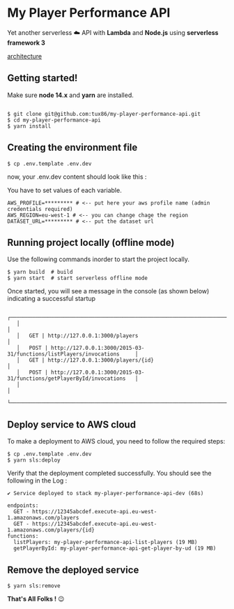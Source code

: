 # My Player Performance API

Yet another serverless ☁️ API with **Lambda** and **Node.js** using **serverless framework 3**


[architecture](https://user-images.githubusercontent.com/9397970/176889714-cab35599-bbdc-4526-9ab6-d7e248d55320.png)


## Getting started!

Make sure **node 14.x** and **yarn** are installed.

```shell

$ git clone git@github.com:tux86/my-player-performance-api.git
$ cd my-player-performance-api
$ yarn install
```

## Creating the environment file

```shell
$ cp .env.template .env.dev
```

now, your .env.dev content should look like this : 

You have to set values of each variable.

```dotenv
AWS_PROFILE=********* # <-- put here your aws profile name (admin credentials required)
AWS_REGION=eu-west-1 # <-- you can change chage the region
DATASET_URL=********* # <-- put the dataset url
```

## Running project locally (offline mode)

Use the following commands inorder to start the project locally.

```shell
$ yarn build  # build
$ yarn start  # start serverless offline mode
```

Once started, you will see a message in the console (as shown below) indicating a successful startup

```shell
   ┌─────────────────────────────────────────────────────────────────────────────────┐
   │                                                                                 │
   │   GET | http://127.0.0.1:3000/players                                           │
   │   POST | http://127.0.0.1:3000/2015-03-31/functions/listPlayers/invocations     │
   │   GET | http://127.0.0.1:3000/players/{id}                                      │
   │   POST | http://127.0.0.1:3000/2015-03-31/functions/getPlayerById/invocations   │
   │                                                                                 │
   └─────────────────────────────────────────────────────────────────────────────────┘

```

## Deploy service to AWS cloud

To make a deployment to AWS cloud, you need to follow the required steps:

```shell
$ cp .env.template .env.dev
$ yarn sls:deploy
```

Verify that the deployment completed successfully. You should see the following in the Log :
```shell
✔ Service deployed to stack my-player-performance-api-dev (68s)

endpoints:
  GET - https://12345abcdef.execute-api.eu-west-1.amazonaws.com/players
  GET - https://12345abcdef.execute-api.eu-west-1.amazonaws.com/players/{id}
functions:
  listPlayers: my-player-performance-api-list-players (19 MB)
  getPlayerById: my-player-performance-api-get-player-by-ud (19 MB)

```

## Remove the deployed service

```shell
$ yarn sls:remove
```


**That's All Folks !** 😉
